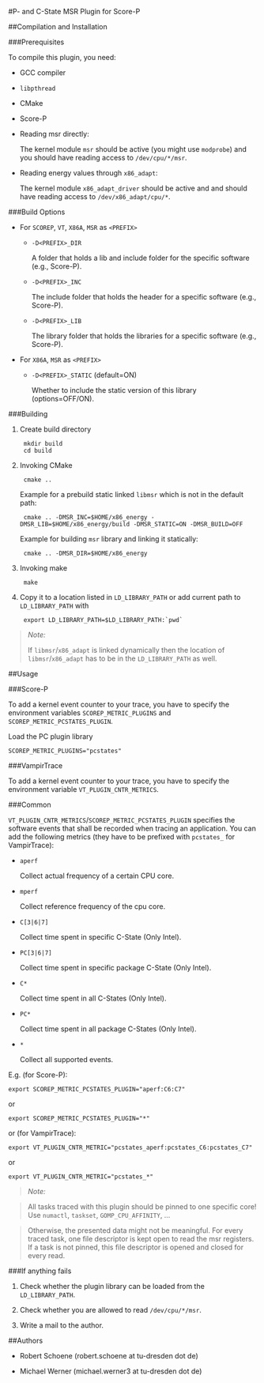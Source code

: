 #P- and C-State MSR Plugin for Score-P

##Compilation and Installation

###Prerequisites

To compile this plugin, you need:

* GCC compiler

* `libpthread`

* CMake

* Score-P

* Reading msr directly:

    The kernel module `msr` should be active (you might use `modprobe`) and you should have reading
    access to `/dev/cpu/*/msr`.

* Reading energy values through `x86_adapt`:

    The kernel module `x86_adapt_driver` should be active and and should have reading access to
    `/dev/x86_adapt/cpu/*`.

###Build Options

* For `SCOREP`, `VT`, `X86A`, `MSR` as `<PREFIX>`

    * `-D<PREFIX>_DIR`

        A folder that holds a lib and include folder for the specific software (e.g., Score-P).

    * `-D<PREFIX>_INC`

        The include folder that holds the header for a specific software (e.g., Score-P).

    * `-D<PREFIX>_LIB`

        The library folder that holds the libraries for a specific software (e.g., Score-P).

* For `X86A`, `MSR` as `<PREFIX>`

    * `-D<PREFIX>_STATIC` (default=ON)

        Whether to include the static version of this library (options=OFF/ON).

###Building

1. Create build directory

        mkdir build
        cd build

2. Invoking CMake

        cmake ..

    Example for a prebuild static linked `libmsr` which is not in the default path:

        cmake .. -DMSR_INC=$HOME/x86_energy -DMSR_LIB=$HOME/x86_energy/build -DMSR_STATIC=ON -DMSR_BUILD=OFF

    Example for building `msr` library and linking it statically:

        cmake .. -DMSR_DIR=$HOME/x86_energy

3. Invoking make

        make

4. Copy it to a location listed in `LD_LIBRARY_PATH` or add current path to `LD_LIBRARY_PATH` with

        export LD_LIBRARY_PATH=$LD_LIBRARY_PATH:`pwd`

> *Note:*
>
> If `libmsr`/`x86_adapt` is linked dynamically then the location of `libmsr`/`x86_adapt` has to be in
> the `LD_LIBRARY_PATH` as well.

##Usage

###Score-P

To add a kernel event counter to your trace, you have to specify the environment
variables `SCOREP_METRIC_PLUGINS` and `SCOREP_METRIC_PCSTATES_PLUGIN`.

Load the PC plugin library

    SCOREP_METRIC_PLUGINS="pcstates"

###VampirTrace

To add a kernel event counter to your trace, you have to specify the environment variable
`VT_PLUGIN_CNTR_METRICS`.

###Common

`VT_PLUGIN_CNTR_METRICS`/`SCOREP_METRIC_PCSTATES_PLUGIN` specifies the software events that shall be
recorded when tracing an application. You can add the following metrics (they have to be prefixed
with `pcstates_` for VampirTrace):

* `aperf`

    Collect actual frequency of a certain CPU core.

* `mperf`

    Collect reference frequency of the cpu core.

* `C[3|6|7]`

    Collect time spent in specific C-State (Only Intel).

* `PC[3|6|7]`

    Collect time spent in specific package C-State (Only Intel).

* `C*`

    Collect time spent in all C-States (Only Intel).

* `PC*`

    Collect time spent in all package C-States (Only Intel).

* `*`

    Collect all supported events.

E.g. (for Score-P):

    export SCOREP_METRIC_PCSTATES_PLUGIN="aperf:C6:C7"

or

    export SCOREP_METRIC_PCSTATES_PLUGIN="*"

or (for VampirTrace):

    export VT_PLUGIN_CNTR_METRIC="pcstates_aperf:pcstates_C6:pcstates_C7"

or

    export VT_PLUGIN_CNTR_METRIC="pcstates_*"

> *Note:*

> All tasks traced with this plugin should be pinned to one specific core! Use `numactl`, `taskset`,
> `GOMP_CPU_AFFINITY`, …

> Otherwise, the presented data might not be meaningful. For every traced task, one file descriptor
> is kept open to read the msr registers. If a task is not pinned, this file descriptor is opened and
> closed for every read.

###If anything fails

1. Check whether the plugin library can be loaded from the `LD_LIBRARY_PATH`.

2. Check whether you are allowed to read `/dev/cpu/*/msr`.

3. Write a mail to the author.

##Authors

* Robert Schoene (robert.schoene at tu-dresden dot de)

* Michael Werner (michael.werner3 at tu-dresden dot de)
